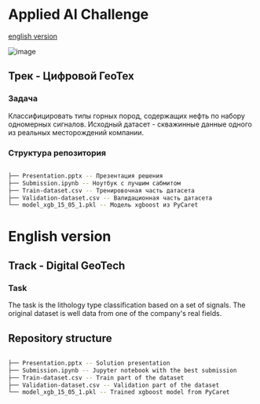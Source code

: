 # Applied AI Challenge

[english version](#english-version)

![image](https://user-images.githubusercontent.com/22592039/121815166-3a01e080-cc9f-11eb-8aae-d410384cf52c.png)

## Трек - Цифровой ГеоТех

### Задача

Классифицировать типы горных пород, содержащих нефть по набору одномерных сигналов. Исходный датасет - скважинные данные одного из реальных месторождений компании.


### Структура репозитория

```bash

├── Presentation.pptx -- Презентация решения
├── Submission.ipynb -- Ноутбук с лучшим сабмитом
├── Train-dataset.csv -- Тренировочная часть датасета
├── Validation-dataset.csv -- Валидационная часть датасета
└── model_xgb_15_05_1.pkl -- Модель xgboost из PyCaret
```

# English version

## Track - Digital GeoTech

### Task

The task is the lithology type classification based on a set of signals. The original dataset is well data from one of the company's real fields.

## Repository structure


```bash

├── Presentation.pptx -- Solution presentation
├── Submission.ipynb -- Jupyter notebook with the best submission
├── Train-dataset.csv -- Train part of the dataset
├── Validation-dataset.csv -- Validation part of the dataset
└── model_xgb_15_05_1.pkl -- Trained xgboost model from PyCaret
```
